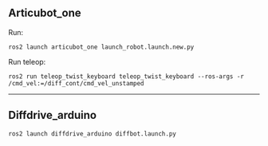 ## Articubot_one

Run:
~~~
ros2 launch articubot_one launch_robot.launch.new.py
~~~

Run teleop:
~~~
ros2 run teleop_twist_keyboard teleop_twist_keyboard --ros-args -r /cmd_vel:=/diff_cont/cmd_vel_unstamped
~~~

---
## Diffdrive_arduino
~~~
ros2 launch diffdrive_arduino diffbot.launch.py
~~~